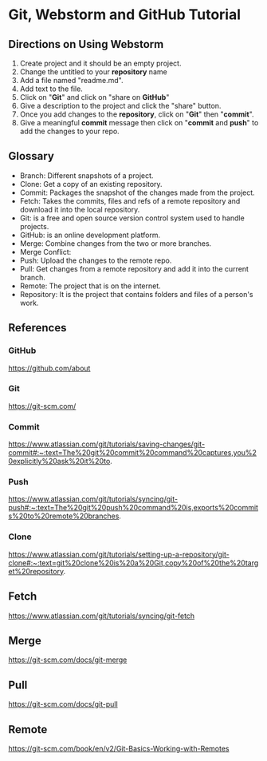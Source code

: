 # Git, Webstorm and GitHub Tutorial
## Directions on Using Webstorm
1. Create project and it should be an empty project. 
2. Change the untitled to your **repository** name
3. Add a file named "readme.md".
4. Add text to the file.
5. Click on "**Git**" and click on "share on **GitHub**"
6. Give a description to the project and click the "share" button. 
7. Once you add changes to the **repository**, click on "**Git**" then "**commit**".
8. Give a meaningful **commit** message then click on "**commit** and **push**" to add the changes to your repo.
## Glossary
* Branch: Different snapshots of a project. 
* Clone: Get a copy of an existing repository.
* Commit: Packages the snapshot of the changes made from the project.
* Fetch: Takes the commits, files and refs of a remote repository and download it into the local repository. 
* Git: is a free and open source version control system used to handle projects.
* GitHub: is an online development platform.
* Merge: Combine changes from the two or more branches. 
* Merge Conflict:
* Push: Upload the changes to the remote repo.
* Pull: Get changes from a remote repository and add it into the current branch.
* Remote: The project that is on the internet.
* Repository: It is the project that contains folders and files of a person's work. 

## References
### GitHub
https://github.com/about 
### Git
https://git-scm.com/ 
### Commit
https://www.atlassian.com/git/tutorials/saving-changes/git-commit#:~:text=The%20git%20commit%20command%20captures,you%20explicitly%20ask%20it%20to. 
### Push
https://www.atlassian.com/git/tutorials/syncing/git-push#:~:text=The%20git%20push%20command%20is,exports%20commits%20to%20remote%20branches. 
### Clone 
https://www.atlassian.com/git/tutorials/setting-up-a-repository/git-clone#:~:text=git%20clone%20is%20a%20Git,copy%20of%20the%20target%20repository. 
## Fetch
https://www.atlassian.com/git/tutorials/syncing/git-fetch
## Merge
https://git-scm.com/docs/git-merge
## Pull
https://git-scm.com/docs/git-pull
## Remote
https://git-scm.com/book/en/v2/Git-Basics-Working-with-Remotes

